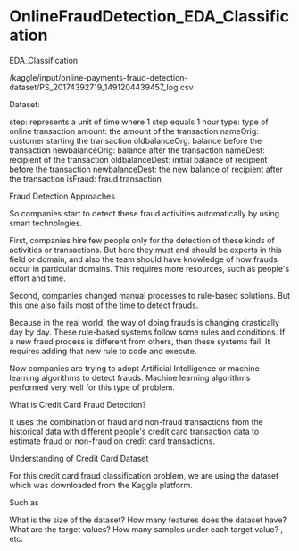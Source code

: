 # OnlineFraudDetection_EDA_Classification
EDA_Classification

/kaggle/input/online-payments-fraud-detection-dataset/PS_20174392719_1491204439457_log.csv

Dataset:

step: represents a unit of time where 1 step equals 1 hour
type: type of online transaction
amount: the amount of the transaction
nameOrig: customer starting the transaction
oldbalanceOrg: balance before the transaction
newbalanceOrig: balance after the transaction
nameDest: recipient of the transaction
oldbalanceDest: initial balance of recipient before the transaction
newbalanceDest: the new balance of recipient after the transaction
isFraud: fraud transaction

Fraud Detection Approaches

So companies start to detect these fraud activities automatically by using smart technologies. 

First, companies hire few people only for the detection of these kinds of activities or transactions. But here they must and should be experts in this field or domain, and also the team should have knowledge of how frauds occur in particular domains. This requires more resources, such as people's effort and time.

Second, companies changed manual processes to rule-based solutions. But this one also fails most of the time to detect frauds. 

Because in the real world, the way of doing frauds is changing drastically day by day. These rule-based systems follow some rules and conditions. If a new fraud process is different from others, then these systems fail. It requires adding that new rule to code and execute. 

Now companies are trying to adopt Artificial Intelligence or machine learning algorithms to detect frauds. Machine learning algorithms performed very well for this type of problem. 

What is Credit Card Fraud Detection?

It uses the combination of fraud and non-fraud transactions from the historical data with different people's credit card transaction data to estimate fraud or non-fraud on credit card transactions.

Understanding of Credit Card Dataset 

For this credit card fraud classification problem, we are using the dataset which was downloaded from the Kaggle platform. 

Such as 

What is the size of the dataset?
How many features does the dataset have?
What are the target values?
How many samples under each target value? , etc.
